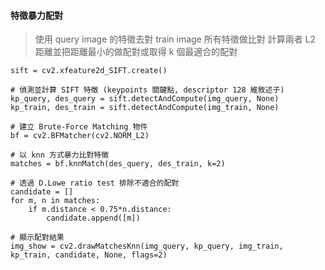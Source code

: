#### 特徵暴力配對
> 使用 query image 的特徵去對 train image 所有特徵做比對
> 計算兩者 L2 距離並把距離最小的做配對或取得 k 個最適合的配對

```python=
sift = cv2.xfeature2d_SIFT.create()

# 偵測並計算 SIFT 特徵 (keypoints 關鍵點, descriptor 128 維敘述子)
kp_query, des_query = sift.detectAndCompute(img_query, None)
kp_train, des_train = sift.detectAndCompute(img_train, None)

# 建立 Brute-Force Matching 物件
bf = cv2.BFMatcher(cv2.NORM_L2)

# 以 knn 方式暴力比對特徵
matches = bf.knnMatch(des_query, des_train, k=2)

# 透過 D.Lowe ratio test 排除不適合的配對
candidate = []
for m, n in matches:
    if m.distance < 0.75*n.distance:
        candidate.append([m])
        
# 顯示配對結果
img_show = cv2.drawMatchesKnn(img_query, kp_query, img_train, kp_train, candidate, None, flags=2)
```